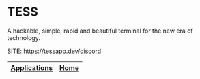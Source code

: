 # TESS

 A hackable, simple, rapid and beautiful terminal for the new era of technology.

 SITE: https://tessapp.dev/discord

 | [Applications](https://portable-linux-apps.github.io/apps.html) | [Home](https://portable-linux-apps.github.io)
 | --- | --- |
